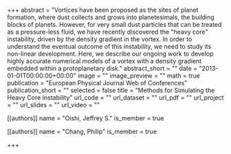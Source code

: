 +++
abstract = "Vortices have been proposed as the sites of planet formation, where dust collects and grows into planetesimals, the building blocks of planets. However, for very small dust particles that can be treated as a pressure-less fluid, we have recently discovered the \"heavy core\" instability, driven by the density gradient in the vortex. In order to understand the eventual outcome of this instability, we need to study its non-linear development. Here, we describe our ongoing work to develop highly accurate numerical models of a vortex with a density gradient embedded within a protoplanetary disk."
abstract_short = ""
date = "2013-01-01T00:00:00+00:00"
image = ""
image_preview = ""
math = true
publication = "European Physical Journal Web of Conferences"
publication_short = ""
selected = false
title = "Methods for Simulating the Heavy Core Instability"
url_code = ""
url_dataset = ""
url_pdf = ""
url_project = ""
url_slides = ""
url_video = ""



[[authors]]
    name = "Oishi, Jeffrey S."
    is_member = true


[[authors]]
    name = "Chang, Philip"
    is_member = true

+++
 